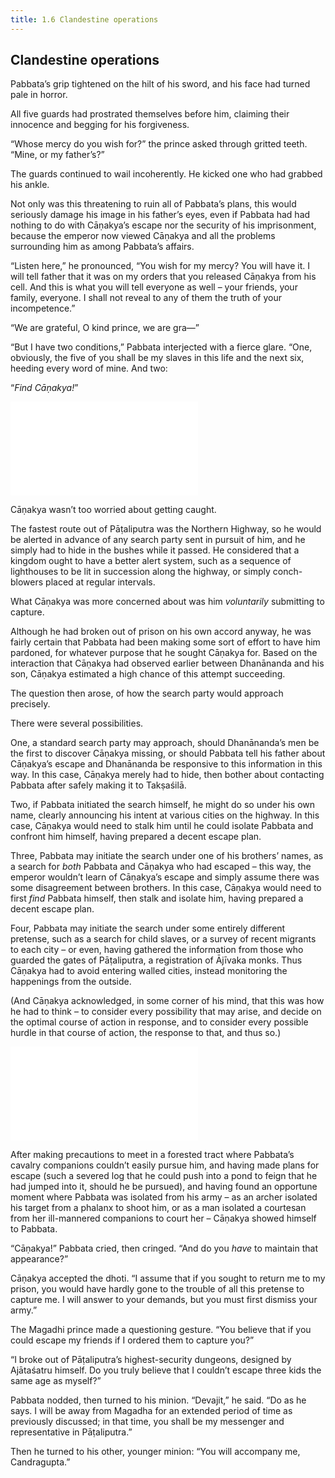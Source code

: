 ```yaml
---
title: 1.6 Clandestine operations
---
```

## Clandestine operations

Pabbata’s grip tightened on the hilt of his sword, and his face had turned pale in horror.

All five guards had prostrated themselves before him, claiming their innocence and begging for his forgiveness.

“Whose mercy do you wish for?” the prince asked through gritted teeth. “Mine, or my father’s?”

The guards continued to wail incoherently. He kicked one who had grabbed his ankle.

Not only was this threatening to ruin all of Pabbata’s plans, this would seriously damage his image in his father’s eyes, even if Pabbata had had nothing to do with Cāṇakya’s escape nor the security of his imprisonment, because the emperor now viewed Cāṇakya and all the problems surrounding him as among Pabbata’s affairs.

“Listen here,” he pronounced, “You wish for my mercy? You will have it. I will tell father that it was on my orders that you released Cāṇakya from his cell. And this is what you will tell everyone as well – your friends, your family, everyone. I shall not reveal to any of them the truth of your incompetence.”

“We are grateful, O kind prince, we are gra—”

“But I have two conditions,” Pabbata interjected with a fierce glare. “One, obviously, the five of you shall be my slaves in this life and the next six, heeding every word of mine. And two:

“_Find Cāṇakya!_”

![README](../specials/quotes/arthashastra/qualities.md)

Cāṇakya wasn’t too worried about getting caught.

The fastest route out of Pāṭaliputra was the Northern Highway, so he would be alerted in advance of any search party sent in pursuit of him, and he simply had to hide in the bushes while it passed. He considered that a kingdom ought to have a better alert system, such as a sequence of lighthouses to be lit in succession along the highway, or simply conch-blowers placed at regular intervals.

What Cāṇakya was more concerned about was him _voluntarily_ submitting to capture.

Although he had broken out of prison on his own accord anyway, he was fairly certain that Pabbata had been making some sort of effort to have him pardoned, for whatever purpose that he sought Cāṇakya for. Based on the interaction that Cāṇakya had observed earlier between Dhanānanda and his son, Cāṇakya estimated a high chance of this attempt succeeding.

The question then arose, of how the search party would approach precisely.

There were several possibilities.

One, a standard search party may approach, should Dhanānanda’s men be the first to discover Cāṇakya missing, or should Pabbata tell his father about Cāṇakya’s escape and Dhanānanda be responsive to this information in this way. In this case, Cāṇakya merely had to hide, then bother about contacting Pabbata after safely making it to Takṣaśilā.

Two, if Pabbata initiated the search himself, he might do so under his own name, clearly announcing his intent at various cities on the highway. In this case, Cāṇakya would need to stalk him until he could isolate Pabbata and confront him himself, having prepared a decent escape plan.

Three, Pabbata may initiate the search under one of his brothers’ names, as a search for _both_ Pabbata and Cāṇakya who had escaped – this way, the emperor wouldn’t learn of Cāṇakya’s escape and simply assume there was some disagreement between brothers. In this case, Cāṇakya would need to first _find_ Pabbata himself, then stalk and isolate him, having prepared a decent escape plan.

Four, Pabbata may initiate the search under some entirely different pretense, such as a search for child slaves, or a survey of recent migrants to each city – or even, having gathered the information from those who guarded the gates of Pāṭaliputra, a registration of Ājīvaka monks. Thus Cāṇakya had to avoid entering walled cities, instead monitoring the happenings from the outside.

(And Cāṇakya acknowledged, in some corner of his mind, that this was how he had to think – to consider every possibility that may arise, and decide on the optimal course of action in response, and to consider every possible hurdle in that course of action, the response to that, and thus so.)

![scheme_0](../specials/quotes/arthashastra/scheme_0.md)

After making precautions to meet in a forested tract where Pabbata’s cavalry companions couldn’t easily pursue him, and having made plans for escape (such a severed log that he could push into a pond to feign that he had jumped into it, should he be pursued), and having found an opportune moment where Pabbata was isolated from his army – as an archer isolated his target from a phalanx to shoot him, or as a man isolated a courtesan from her ill-mannered companions to court her – Cāṇakya showed himself to Pabbata.

“Cāṇakya!” Pabbata cried, then cringed. “And do you _have_ to maintain that appearance?”

Cāṇakya accepted the dhoti. “I assume that if you sought to return me to my prison, you would have hardly gone to the trouble of all this pretense to capture me. I will answer to your demands, but you must first dismiss your army.”

The Magadhi prince made a questioning gesture. “You believe that if you could escape my friends if I ordered them to capture you?”

“I broke out of Pāṭaliputra’s highest-security dungeons, designed by Ajātaśatru himself. Do you truly believe that I couldn’t escape three kids the same age as myself?”

Pabbata nodded, then turned to his minion. “Devajit,” he said. “Do as he says. I will be away from Magadha for an extended period of time as previously discussed; in that time, you shall be my messenger and representative in Pāṭaliputra.”

Then he turned to his other, younger minion: “You will accompany me, Candragupta.”